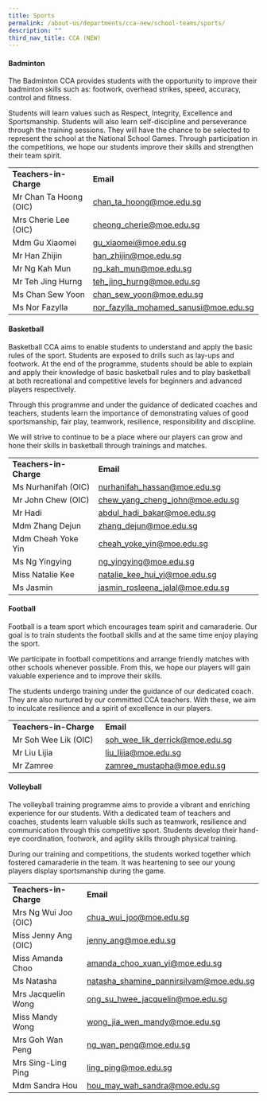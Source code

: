 ```yaml
---
title: Sports
permalink: /about-us/departments/cca-new/school-teams/sports/
description: ""
third_nav_title: CCA (NEW)
---
```

<h4><strong>Badminton</strong></h4>
<p>The Badminton CCA provides students with the opportunity to improve their badminton skills such as: footwork, overhead strikes, speed, accuracy, control and fitness.</p>
<p>Students will learn values such as Respect, Integrity, Excellence and Sportsmanship. Students will also learn self-discipline and perseverance through the training sessions. They will have the chance to be selected to represent the school at the National School Games. Through participation in the competitions, we hope our students improve their skills and strengthen their team spirit.</p>
<table>
<tbody>
<tr>
<td width="198"><strong>Teachers-in-Charge</strong></td>
<td width="327"><strong>Email</strong></td>
</tr>
<tr>
<td width="198">Mr Chan Ta Hoong (OIC)</td>
<td width="327"><a href="mailto:chan_ta_hoong@moe.edu.sg">chan_ta_hoong@moe.edu.sg</a></td>
</tr>
<tr>
<td width="198">Mrs Cherie Lee (OIC)</td>
<td width="327"><a href="mailto:cheong_cherie@moe.edu.sg">cheong_cherie@moe.edu.sg</a></td>
</tr>
<tr>
<td width="198">Mdm Gu Xiaomei</td>
<td width="327"><a href="mailto:gu_xiaomei@moe.edu.sg">gu_xiaomei@moe.edu.sg</a></td>
</tr>
<tr>
<td width="198">Mr Han Zhijin</td>
<td width="327"><a href="mailto:han_zhijin@moe.edu.sg">han_zhijin@moe.edu.sg</a></td>
</tr>
<tr>
<td width="198">Mr Ng Kah Mun</td>
<td width="327"><a href="mailto:ng_kah_mun@moe.edu.sg">ng_kah_mun@moe.edu.sg</a></td>
</tr>
<tr>
<td width="198">Mr Teh Jing Hurng</td>
<td width="327"><a href="mailto:teh_jing_hurng@moe.edu.sg">teh_jing_hurng@moe.edu.sg</a></td>
</tr>
<tr>
<td width="198">Ms Chan Sew Yoon</td>
<td width="327"><a href="mailto:chan_sew_yoon@moe.edu.sg">chan_sew_yoon@moe.edu.sg</a></td>
</tr>
<tr>
<td width="198">Ms Nor Fazylla</td>
<td width="327"><a href="mailto:nor_fazylla_mohamed_sanusi@moe.edu.sg">nor_fazylla_mohamed_sanusi@moe.edu.sg</a></td>
</tr>
</tbody>
</table>
<h4><strong>Basketball</strong></h4>
<p>Basketball CCA aims to enable students to understand and apply the basic rules of the sport. Students are exposed to drills such as lay-ups and footwork. At the end of the programme, students should be able to explain and apply their knowledge of basic basketball rules and to play basketball at both recreational and competitive levels for beginners and advanced players respectively.</p>
<p>Through this programme and under the guidance of dedicated coaches and teachers, students learn the importance of demonstrating values of good sportsmanship, fair play, teamwork, resilience, responsibility and discipline.</p>
<p>We will strive to continue to be a place where our players can grow and hone their skills in basketball through trainings and matches.</p>
<table>
<tbody>
<tr>
<td width="186"><strong>Teachers-in-Charge</strong></td>
<td width="327"><strong>Email</strong></td>
</tr>
<tr>
<td width="186">Ms Nurhanifah (OIC)</td>
<td width="327"><a href="mailto:nurhanifah_hassan@moe.edu.sg">nurhanifah_hassan@moe.edu.sg</a></td>
</tr>
<tr>
<td width="186">Mr John Chew (OIC)</td>
<td width="327"><a href="mailto:chew_yang_cheng_john@moe.edu.sg">chew_yang_cheng_john@moe.edu.sg</a></td>
</tr>
<tr>
<td width="186">Mr Hadi</td>
<td width="327"><a href="mailto:abdul_hadi_bakar@moe.edu.sg">abdul_hadi_bakar@moe.edu.sg</a></td>
</tr>
<tr>
<td width="186">Mdm Zhang Dejun</td>
<td width="327"><a href="mailto:zhang_dejun@moe.edu.sg">zhang_dejun@moe.edu.sg</a></td>
</tr>
<tr>
<td width="186">Mdm Cheah Yoke Yin</td>
<td width="327"><a href="mailto:cheah_yoke_yin@moe.edu.sg">cheah_yoke_yin@moe.edu.sg</a></td>
</tr>
<tr>
<td width="186">Ms Ng Yingying</td>
<td width="327"><a href="mailto:ng_yingying@moe.edu.sg">ng_yingying@moe.edu.sg</a></td>
</tr>
<tr>
<td width="186">Miss Natalie Kee</td>
<td width="327"><a href="mailto:natalie_kee_hui_yi@moe.edu.sg">natalie_kee_hui_yi@moe.edu.sg</a></td>
</tr>
<tr>
<td width="186">Ms Jasmin</td>
<td width="327"><a href="mailto:jasmin_rosleena_jalal@moe.edu.sg">jasmin_rosleena_jalal@moe.edu.sg</a></td>
</tr>
</tbody>
</table>
<h4><strong>Football</strong></h4>
<p>Football is a team sport which encourages team spirit and camaraderie. Our goal is to train students the football skills and at the same time enjoy playing the sport.</p>
<p>We participate in football competitions and arrange friendly matches with other schools whenever possible. From this, we hope our players will gain valuable experience and to improve their skills.</p>
<p>The students undergo training under the guidance of our dedicated coach. They are also nurtured by our committed CCA teachers. With these, we aim to inculcate resilience and a spirit of excellence in our players.</p>
<table>
<tbody>
<tr>
<td width="198"><strong>Teachers-in-Charge</strong></td>
<td width="315"><strong>Email</strong></td>
</tr>
<tr>
<td width="198">Mr Soh Wee Lik (OIC)</td>
<td width="315"><a href="mailto:soh_wee_lik_derrick@moe.edu.sg">soh_wee_lik_derrick@moe.edu.sg</a></td>
</tr>
<tr>
<td width="198">Mr Liu Lijia</td>
<td width="315"><a href="mailto:liu_lijia@moe.edu.sg">liu_lijia@moe.edu.sg</a></td>
</tr>
<tr>
<td width="198">Mr Zamree</td>
<td width="315"><a href="mailto:zamree_mustapha@moe.edu.sg">zamree_mustapha@moe.edu.sg</a></td>
</tr>
</tbody>
</table>
<h4><strong>Volleyball</strong></h4>
<p>The volleyball training programme aims to provide a vibrant and enriching experience for our students. With a dedicated team of teachers and coaches, students learn valuable skills such as teamwork, resilience and communication through this competitive sport. Students develop their hand-eye coordination, footwork, and agility skills through physical training.</p>
<p>During our training and competitions, the students worked together which fostered camaraderie in the team. It was heartening to see our young players display sportsmanship during the game.</p>
<table>
<tbody>
<tr>
<td width="186"><strong>Teachers-in-Charge</strong></td>
<td width="327"><strong>Email</strong></td>
</tr>
<tr>
<td width="186">Mrs Ng Wui Joo (OIC)</td>
<td width="327"><a href="mailto:chua_wui_joo@moe.edu.sg">chua_wui_joo@moe.edu.sg</a></td>
</tr>
<tr>
<td width="186">Miss Jenny Ang (OIC)</td>
<td width="327"><a href="mailto:jenny_ang@moe.edu.sg">jenny_ang@moe.edu.sg</a></td>
</tr>
<tr>
<td width="186">Miss Amanda Choo</td>
<td width="327"><a href="mailto:amanda_choo_xuan_yi@moe.edu.sg">amanda_choo_xuan_yi@moe.edu.sg</a></td>
</tr>
<tr>
<td width="186">Ms Natasha</td>
<td width="327"><a href="mailto:natasha_shamine_pannirsilvam@moe.edu.sg">natasha_shamine_pannirsilvam@moe.edu.sg</a></td>
</tr>
<tr>
<td width="186">Mrs Jacquelin Wong</td>
<td width="327"><a href="mailto:ong_su_hwee_jacquelin@moe.edu.sg">ong_su_hwee_jacquelin@moe.edu.sg</a></td>
</tr>
<tr>
<td width="186">Miss Mandy Wong</td>
<td width="327"><a href="mailto:wong_jia_wen_mandy@moe.edu.sg">wong_jia_wen_mandy@moe.edu.sg</a></td>
</tr>
<tr>
<td width="186">Mrs Goh Wan Peng</td>
<td width="327"><a href="mailto:ng_wan_peng@moe.edu.sg">ng_wan_peng@moe.edu.sg</a></td>
</tr>
<tr>
<td width="186">Mrs Sing-Ling Ping</td>
<td width="327"><a href="mailto:ling_ping@moe.edu.sg">ling_ping@moe.edu.sg</a></td>
</tr>
<tr>
<td width="186">Mdm Sandra Hou</td>
<td width="327"><a href="mailto:hou_may_wah_sandra@moe.edu.sg">hou_may_wah_sandra@moe.edu.sg</a></td>
</tr>
</tbody>
</table>